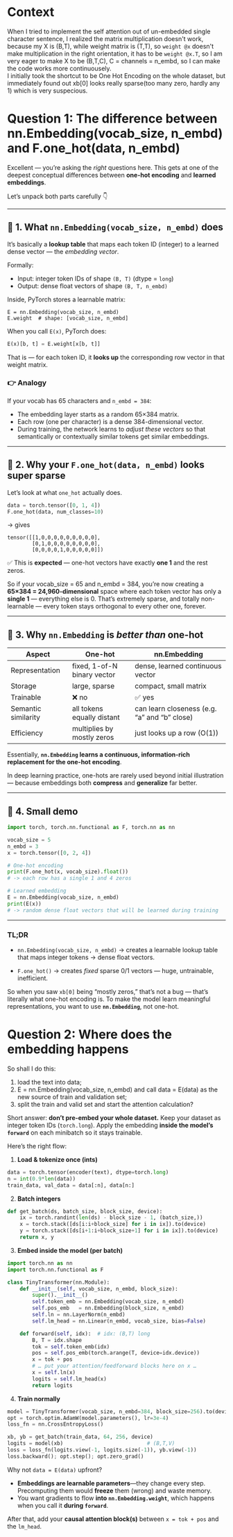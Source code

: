 # Context
When I tried to implement the self attention out of un-embedded single character sentence, I realized the matrix multiplication doesn't work, because my X is (B,T), while weight matrix is (T,T), so `weight @x` doesn't make multiplication in the right orientation, it has to be `weight @x.T`, so I am very eager to make X to be (B,T,C), C = channels = n_embd, so I can make the code works more continuousely.  
I initially took the shortcut to be One Hot Encoding on the whole dataset,  but immediately found out xb[0] looks really sparse(too many zero, hardly any 1) which is very suspecious. 

# Question 1: The difference between nn.Embedding(vocab_size, n_embd) and F.one_hot(data, n_embd)
Excellent — you’re asking the *right* questions here. This gets at one of the deepest conceptual differences between **one-hot encoding** and **learned embeddings**.

Let’s unpack both parts carefully 👇

---

## 🧩 1. What `nn.Embedding(vocab_size, n_embd)` does

It’s basically a **lookup table** that maps each token ID (integer) to a learned dense vector — the *embedding vector*.

Formally:

* Input: integer token IDs of shape `(B, T)` (dtype = `long`)
* Output: dense float vectors of shape `(B, T, n_embd)`

Inside, PyTorch stores a learnable matrix:

```
E = nn.Embedding(vocab_size, n_embd)
E.weight  # shape: [vocab_size, n_embd]
```

When you call `E(x)`, PyTorch does:

```python
E(x)[b, t] = E.weight[x[b, t]]
```

That is — for each token ID, it **looks up** the corresponding row vector in that weight matrix.

### 👉 Analogy

If your vocab has 65 characters and `n_embd = 384`:

* The embedding layer starts as a random 65×384 matrix.
* Each row (one per character) is a dense 384-dimensional vector.
* During training, the network learns to *adjust these vectors* so that semantically or contextually similar tokens get similar embeddings.

---

## 🧩 2. Why your `F.one_hot(data, n_embd)` looks super sparse

Let’s look at what `one_hot` actually does.

```python
data = torch.tensor([0, 1, 4])
F.one_hot(data, num_classes=10)
```

→ gives

```
tensor([[1,0,0,0,0,0,0,0,0,0],
        [0,1,0,0,0,0,0,0,0,0],
        [0,0,0,0,1,0,0,0,0,0]])
```

✅ This is **expected** — one-hot vectors have exactly **one 1** and the rest zeros.

So if your vocab_size = 65 and n_embd = 384, you’re now creating a **65×384 = 24,960-dimensional** space where each token vector has only a **single 1** — everything else is 0.
That’s extremely sparse, and totally non-learnable — every token stays orthogonal to every other one, forever.

---

## 🧠 3. Why `nn.Embedding` is *better than* one-hot

| Aspect              | One-hot                     | nn.Embedding                                 |
| ------------------- | --------------------------- | -------------------------------------------- |
| Representation      | fixed, 1-of-N binary vector | dense, learned continuous vector             |
| Storage             | large, sparse               | compact, small matrix                        |
| Trainable           | ❌ no                        | ✅ yes                                        |
| Semantic similarity | all tokens equally distant  | can learn closeness (e.g. “a” and “b” close) |
| Efficiency          | multiplies by mostly zeros  | just looks up a row (O(1))                   |

Essentially, **`nn.Embedding` learns a continuous, information-rich replacement for the one-hot encoding**.

In deep learning practice, one-hots are rarely used beyond initial illustration — because embeddings both **compress** and **generalize** far better.

---

## 🧩 4. Small demo

```python
import torch, torch.nn.functional as F, torch.nn as nn

vocab_size = 5
n_embd = 3
x = torch.tensor([0, 2, 4])

# One-hot encoding
print(F.one_hot(x, vocab_size).float())
# -> each row has a single 1 and 4 zeros

# Learned embedding
E = nn.Embedding(vocab_size, n_embd)
print(E(x))
# -> random dense float vectors that will be learned during training
```

---

### TL;DR

* `nn.Embedding(vocab_size, n_embd)`
  → creates a learnable lookup table that maps integer tokens → dense float vectors.

* `F.one_hot()`
  → creates *fixed* sparse 0/1 vectors — huge, untrainable, inefficient.

So when you saw `xb[0]` being “mostly zeros,” that’s not a bug — that’s literally what one-hot encoding is.
To make the model learn meaningful representations, you want to use **`nn.Embedding`**, not one-hot.



# Question 2: Where does the embedding happens
So shall I do this: 
1. load the text into data; 
2. E = nn.Embedding(vocab_size, n_embd) and call data = E(data) as the new source of train and validation set;
3. split the train and valid set and start the attention calculation?

Short answer: **don’t pre-embed your whole dataset.** Keep your dataset as integer token IDs (`torch.long`). Apply the embedding **inside the model’s `forward`** on each minibatch so it stays trainable.

Here’s the right flow:

1. **Load & tokenize once (ints)**

```python
data = torch.tensor(encoder(text), dtype=torch.long)
n = int(0.9*len(data))
train_data, val_data = data[:n], data[n:]
```

2. **Batch integers**

```python
def get_batch(ds, batch_size, block_size, device):
    ix = torch.randint(len(ds) - block_size - 1, (batch_size,))
    x = torch.stack([ds[i:i+block_size] for i in ix]).to(device)        # (B,T) long
    y = torch.stack([ds[i+1:i+block_size+1] for i in ix]).to(device)    # (B,T) long
    return x, y
```

3. **Embed inside the model (per batch)**

```python
import torch.nn as nn
import torch.nn.functional as F

class TinyTransformer(nn.Module):
    def __init__(self, vocab_size, n_embd, block_size):
        super().__init__()
        self.token_emb = nn.Embedding(vocab_size, n_embd)              # (V,C)
        self.pos_emb   = nn.Embedding(block_size, n_embd)              # (T,C)
        self.ln = nn.LayerNorm(n_embd)
        self.lm_head = nn.Linear(n_embd, vocab_size, bias=False)

    def forward(self, idx):  # idx: (B,T) long
        B, T = idx.shape
        tok = self.token_emb(idx)                                       # (B,T,C)
        pos = self.pos_emb(torch.arange(T, device=idx.device))          # (T,C)
        x = tok + pos                                                   # (B,T,C)
        # … put your attention/feedforward blocks here on x …
        x = self.ln(x)
        logits = self.lm_head(x)                                        # (B,T,V)
        return logits
```

4. **Train normally**

```python
model = TinyTransformer(vocab_size, n_embd=384, block_size=256).to(device)
opt = torch.optim.AdamW(model.parameters(), lr=3e-4)
loss_fn = nn.CrossEntropyLoss()

xb, yb = get_batch(train_data, 64, 256, device)
logits = model(xb)                           # (B,T,V)
loss = loss_fn(logits.view(-1, logits.size(-1)), yb.view(-1))
loss.backward(); opt.step(); opt.zero_grad()
```

Why not `data = E(data)` upfront?

* **Embeddings are learnable parameters**—they change every step. Precomputing them would **freeze** them (wrong) and waste memory.
* You want gradients to flow **into `nn.Embedding.weight`**, which happens when you call it **during `forward`**.

After that, add your **causal attention block(s)** between `x = tok + pos` and the `lm_head`.
